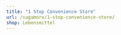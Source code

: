 ```yaml
---
title: "1 Stop Convenience Store"
url: /sagamore/1-stop-convenience-store/
shop: Lebensmittel
---
```

